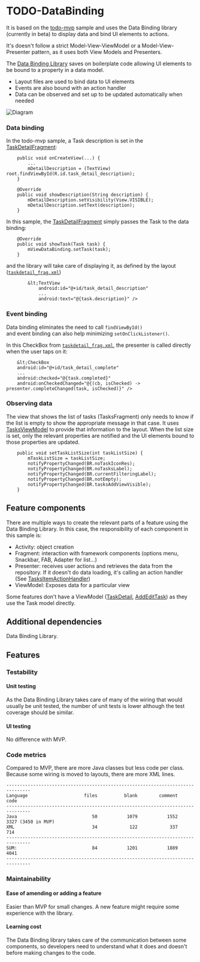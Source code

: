 # TODO-DataBinding

It is based on the [todo-mvp](https://github.com/googlesamples/android-architecture/tree/master/todo-mvp) sample and uses the Data Binding library (currently in beta) to display data
and bind UI elements to actions. 

It's doesn't follow a strict Model-View-ViewModel or a Model-View-Presenter
pattern, as it uses both View Models and Presenters.

The [Data Binding Library](http://developer.android.com/tools/data-binding/guide.html#data_objects) saves on boilerplate code allowing UI elements to be bound to a property in a
data model.

  * Layout files are used to bind data to UI elements
  * Events are also bound with an action handler
  * Data can be observed and set up to be updated automatically when needed

<img src="https://github.com/googlesamples/android-architecture/wiki/images/mvp-databinding.png" alt="Diagram"/>

### Data binding

In the todo-mvp sample, a Task description is set in the [TaskDetailFragment](https://github.com/googlesamples/android-architecture/blob/master/todo-mvp/app/src/main/java/com/example/android/architecture/blueprints/todoapp/taskdetail/TaskDetailFragment.java):


```
    public void onCreateView(...) {
        ...
        mDetailDescription = (TextView)
root.findViewById(R.id.task_detail_description);
    }

    @Override
    public void showDescription(String description) {
        mDetailDescription.setVisibility(View.VISIBLE);
        mDetailDescription.setText(description);
    }
```
In this sample, the [TaskDetailFragment](https://github.com/googlesamples/android-architecture/blob/master/todo-databinding/app/src/main/java/com/example/android/architecture/blueprints/todoapp/taskdetail/TaskDetailFragment.java) simply passes the Task to the data binding:


```
    @Override
    public void showTask(Task task) {
        mViewDataBinding.setTask(task);
    }
```
and the library will take care of displaying it, as defined by the layout (<code>[taskdetail\_frag.xml](https://github.com/googlesamples/android-architecture/blob/master/todo-databinding/app/src/main/res/layout/taskdetail_frag.xml)</code>)


```
        &lt;TextView
            android:id="@+id/task_detail_description"
            ...
            android:text="@{task.description}" />

```
### Event binding

Data binding eliminates the need to call <code>findViewById() </code>and event binding can also help minimizing <code>setOnClickListener()</code>. 

In this CheckBox from <code>[taskdetail\_frag.xml](https://github.com/googlesamples/android-architecture/blob/master/todo-databinding/app/src/main/res/layout/taskdetail_frag.xml)</code>, the presenter is called directly when the user taps on it:


```
    &lt;CheckBox
    android:id="@+id/task_detail_complete"
    ...
    android:checked="@{task.completed}"
    android:onCheckedChanged="@{(cb, isChecked) ->
presenter.completeChanged(task, isChecked)}" />
```
### Observing data

The view that shows the list of tasks (TasksFragment) only needs to know if the
list is empty to show the appropriate message in that case. It uses [TasksViewModel](https://github.com/googlesamples/android-architecture/blob/master/todo-databinding/app/src/main/java/com/example/android/architecture/blueprints/todoapp/tasks/TasksViewModel.java) to provide that information to the layout. When the list size is set, only the
relevant properties are notified and the UI elements bound to those properties
are updated.


```
    public void setTaskListSize(int taskListSize) {
        mTaskListSize = taskListSize;
        notifyPropertyChanged(BR.noTaskIconRes);
        notifyPropertyChanged(BR.noTasksLabel);
        notifyPropertyChanged(BR.currentFilteringLabel);
        notifyPropertyChanged(BR.notEmpty);
        notifyPropertyChanged(BR.tasksAddViewVisible);
    }
```
## Feature components

There are multiple ways to create the relevant parts of a feature using the
Data Binding Library. In this case, the responsibility of each component in
this sample is:

  * Activity: object creation
  * Fragment: interaction with framework components (options menu, Snackbar, FAB,
Adapter for list…)
  * Presenter: receives user actions and retrieves the data from the repository. If
it doesn't do data loading, it's calling an action handler (See [TasksItemActionHandler](https://github.com/googlesamples/android-architecture/blob/master/todo-databinding/app/src/main/java/com/example/android/architecture/blueprints/todoapp/tasks/TasksItemActionHandler.java))
  * ViewModel: Exposes data for a particular view

Some features don't have a ViewModel ([TaskDetail](https://github.com/googlesamples/android-architecture/tree/master/todo-databinding/app/src/main/java/com/example/android/architecture/blueprints/todoapp/taskdetail), [AddEditTask](https://github.com/googlesamples/android-architecture/tree/master/todo-databinding/app/src/main/java/com/example/android/architecture/blueprints/todoapp/addedittask)) as they use the Task model directly.

## Additional dependencies

Data Binding Library.

## Features

### Testability

#### Unit testing

As the Data Binding Library takes care of many of the wiring that would usually
be unit tested, the number of unit tests is lower although the  test coverage
should be similar.

#### UI testing

No difference with MVP.

### Code metrics

Compared to MVP, there are more Java classes but less code per class. Because
some wiring is moved to layouts, there are more XML lines.


```
-------------------------------------------------------------------------------
Language                     files          blank        comment           code
-------------------------------------------------------------------------------
Java                            50           1079           1552           3327 (3450 in MVP)
XML                             34            122            337            714
-------------------------------------------------------------------------------
SUM:                            84           1201           1889           4041
-------------------------------------------------------------------------------
```
### Maintainability

#### Ease of amending or adding a feature

Easier than MVP for small changes. A new feature might require some experience
with the library.

#### Learning cost

The Data Binding library takes care of the communication between some
components, so developers need to understand what it does and doesn't before
making changes to the code.

